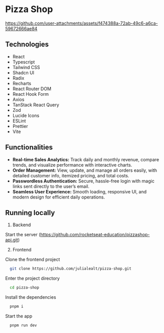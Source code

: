# Pizza Shop

https://github.com/user-attachments/assets/f474388a-72ab-49c6-a6ca-59672666ae84


## Technologies

- React
- Typescript
- Tailwind CSS
- Shadcn UI
- Radix
- Recharts
- React Router DOM
- React Hook Form
- Axios
- TanStack React Query
- Zod
- Lucide Icons
- ESLint
- Prettier
- Vite


## Functionalities

- **Real-time Sales Analytics:** Track daily and monthly revenue, compare trends, and visualize performance with interactive charts.
- **Order Management:** View, update, and manage all orders easily, with detailed customer info, itemized pricing, and total costs.
- **Passwordless Authentication:** Secure, hassle-free login with magic links sent directly to the user’s email.
- **Seamless User Experience:** Smooth loading, responsive UI, and modern design for efficient daily operations.


## Running locally

1. Backend

Start the server (https://github.com/rocketseat-education/pizzashop-api.git)


2. Frontend

Clone the frontend project

```bash
  git clone https://github.com/julialealt/pizza-shop.git
```

Enter the project directory

```bash
  cd pizza-shop
```

Install the dependencies

```bash
  pnpm i
```

Start the app

```bash
  pnpm run dev
```
